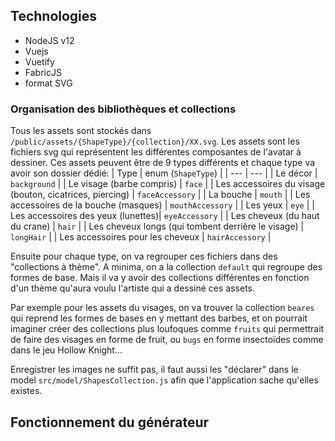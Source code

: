 
## Technologies
 * NodeJS v12
 * Vuejs
 * Vuetify
 * FabricJS
 * format SVG


### Organisation des bibliothèques et collections
Tous les assets sont stockés dans `/public/assets/{ShapeType}/{collection}/XX.svg`.
Les assets sont les fichiers svg qui représentent les différentes composantes de l'avatar à dessiner.
Ces assets peuvent être de 9 types différents et chaque type va avoir son dossier dédié:
| Type | enum (`ShapeType`) |
| ---  | ---  |
| Le décor | `background` |
| Le visage (barbe compris) | `face` |
| Les accessoires du visage (bouton, cicatrices, piercing) | `faceAccessory` |
| La bouche | `mouth` |
| Les accessoires de la bouche (masques) | `mouthAccessory` |
| Les yeux | `eye` |
| Les accessoires des yeux (lunettes)| `eyeAccessory` |
| Les cheveux (du haut du crane) | `hair` |
| Les cheveux longs (qui tombent derrière le visage) | `longHair` |
| Les accessoires pour les cheveux | `hairAccessory` |

Ensuite pour chaque type, on va regrouper ces fichiers dans des "collections à thème".
A minima, on a la collection `default` qui regroupe des formes de base. Mais il va y avoir des collections différentes en fonction d'un thème qu'aura voulu l'artiste qui a dessiné ces assets.

Par exemple pour les assets du visages, on va trouver la collection `beares` qui reprend les formes de bases en y mettant des barbes, et on pourrait imaginer créer des collections plus loufoques comme `fruits` qui permettrait de faire des visages en forme de fruit, ou `bugs` en forme insectoïdes comme dans le jeu Hollow Knight...

Enregistrer les images ne suffit pas, il faut aussi les "déclarer" dans le model `src/model/ShapesCollection.js` afin que l'application sache qu'elles existes.

## Fonctionnement du générateur

